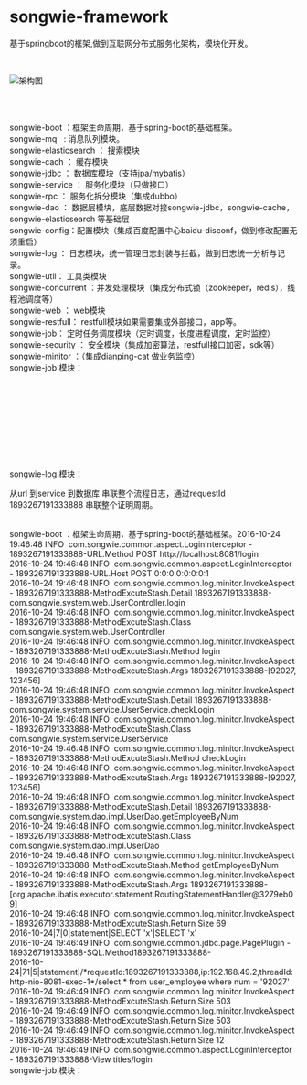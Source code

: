 # songwie-framework
基于springboot的框架,做到互联网分布式服务化架构，模块化开发。


<p>
	<br />
</p>
<p>
	<img src="https://github.com/songwie/songwie-framework/blob/master/%E5%9F%BA%E7%A1%80%E6%A1%86%E6%9E%B6%E5%8C%85%E5%9B%BE.png" alt="架构图" /> 
</p>
<p>
	<br />

<p>
	<br />
songwie-boot ：框架生命周期，基于spring-boot的基础框架。<br />
songwie-mq &nbsp; : 消息队列模块。<br />
songwie-elasticsearch ： 搜索模块<br />
songwie-cach ： 缓存模块<br />
songwie-jdbc ： 数据库模块（支持jpa/mybatis）<br />
songwie-service ： 服务化模块（只做接口）<br />
songwie-rpc ： 服务化拆分模块（集成dubbo）<br />
songwie-dao ： 数据层模块，底层数据对接songwie-jdbc，songwie-cache，songwie-elasticsearch 等基础层<br />
songwie-config：配置模块（集成百度配置中心baidu-disconf，做到修改配置无须重启）<br />
songwie-log ： 日志模块，统一管理日志封装与拦截，做到日志统一分析与记录。<br />
songwie-util： 工具类模块<br />
songwie-concurrent ：并发处理模块（集成分布式锁（zookeeper，redis），线程池调度等）<br />
songwie-web ： web模块<br />
songwie-restfull： restfull模块如果需要集成外部接口，app等。<br />
songwie-job： 定时任务调度模块（定时调度，长度进程调度，定时监控）<br />
songwie-security ： 安全模块（集成加密算法，restfull接口加密，sdk等）<br />
songwie-minitor ：（集成dianping-cat 做业务监控）<br />
songwie-job 模块：<br />
</p>
<p>
	<br />
</p>

<p>
	<br />
</p>
<p>
	<img src="http://songwie.com/attached/image/20150215/20150215114720_395.png" alt="" /> 
</p>
<p>
	<br />
</p>
<p>
	<img src="http://songwie.com/attached/image/20150215/20150215114739_785.png" alt="" /> 
</p>
<p>
	<br />
</p>

songwie-log 模块：

从url 到service 到数据库 串联整个流程日志，通过requestId 1893267191333888 串联整个证明周期。
<p>
	<br />
songwie-boot ：框架生命周期，基于spring-boot的基础框架。2016-10-24 19:46:48 INFO &nbsp;com.songwie.common.aspect.LoginInterceptor - 1893267191333888-URL.Method POST http://localhost:8081/login<br />
2016-10-24 19:46:48 INFO &nbsp;com.songwie.common.aspect.LoginInterceptor - 1893267191333888-URL.Host POST 0:0:0:0:0:0:0:1<br />
2016-10-24 19:46:48 INFO &nbsp;com.songwie.common.log.minitor.InvokeAspect - 1893267191333888-MethodExcuteStash.Detail 1893267191333888-com.songwie.system.web.UserController.login<br />
2016-10-24 19:46:48 INFO &nbsp;com.songwie.common.log.minitor.InvokeAspect - 1893267191333888-MethodExcuteStash.Class com.songwie.system.web.UserController<br />
2016-10-24 19:46:48 INFO &nbsp;com.songwie.common.log.minitor.InvokeAspect - 1893267191333888-MethodExcuteStash.Method login<br />
2016-10-24 19:46:48 INFO &nbsp;com.songwie.common.log.minitor.InvokeAspect - 1893267191333888-MethodExcuteStash.Args 1893267191333888-[92027, 123456]<br />
2016-10-24 19:46:48 INFO &nbsp;com.songwie.common.log.minitor.InvokeAspect - 1893267191333888-MethodExcuteStash.Detail 1893267191333888-com.songwie.system.service.UserService.checkLogin<br />
2016-10-24 19:46:48 INFO &nbsp;com.songwie.common.log.minitor.InvokeAspect - 1893267191333888-MethodExcuteStash.Class com.songwie.system.service.UserService<br />
2016-10-24 19:46:48 INFO &nbsp;com.songwie.common.log.minitor.InvokeAspect - 1893267191333888-MethodExcuteStash.Method checkLogin<br />
2016-10-24 19:46:48 INFO &nbsp;com.songwie.common.log.minitor.InvokeAspect - 1893267191333888-MethodExcuteStash.Args 1893267191333888-[92027, 123456]<br />
2016-10-24 19:46:48 INFO &nbsp;com.songwie.common.log.minitor.InvokeAspect - 1893267191333888-MethodExcuteStash.Detail 1893267191333888-com.songwie.system.dao.impl.UserDao.getEmployeeByNum<br />
2016-10-24 19:46:48 INFO &nbsp;com.songwie.common.log.minitor.InvokeAspect - 1893267191333888-MethodExcuteStash.Class com.songwie.system.dao.impl.UserDao<br />
2016-10-24 19:46:48 INFO &nbsp;com.songwie.common.log.minitor.InvokeAspect - 1893267191333888-MethodExcuteStash.Method getEmployeeByNum<br />
2016-10-24 19:46:48 INFO &nbsp;com.songwie.common.log.minitor.InvokeAspect - 1893267191333888-MethodExcuteStash.Args 1893267191333888-[org.apache.ibatis.executor.statement.RoutingStatementHandler@3279eb09]<br />
2016-10-24 19:46:48 INFO &nbsp;com.songwie.common.log.minitor.InvokeAspect - 1893267191333888-MethodExcuteStash.Return Size 69<br />
2016-10-24|7|0|statement|SELECT 'x'|SELECT 'x'<br />
2016-10-24 19:46:49 INFO &nbsp;com.songwie.common.jdbc.page.PagePlugin - 1893267191333888-SQL.Method1893267191333888-<br />
2016-10-24|71|5|statement|/*requestId:1893267191333888,ip:192.168.49.2,threadId:http-nio-8081-exec-1*/select * from user_employee where num = '92027'<br />
2016-10-24 19:46:49 INFO &nbsp;com.songwie.common.log.minitor.InvokeAspect - 1893267191333888-MethodExcuteStash.Return Size 503<br />
2016-10-24 19:46:49 INFO &nbsp;com.songwie.common.log.minitor.InvokeAspect - 1893267191333888-MethodExcuteStash.Return Size 503<br />
2016-10-24 19:46:49 INFO &nbsp;com.songwie.common.log.minitor.InvokeAspect - 1893267191333888-MethodExcuteStash.Return Size 12<br />
2016-10-24 19:46:49 INFO &nbsp;com.songwie.common.aspect.LoginInterceptor - 1893267191333888-View titles/login<br />
songwie-job 模块：
</p>
<p>
	<br />
</p>
